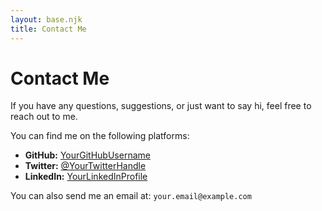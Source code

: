 ```yaml
---
layout: base.njk
title: Contact Me
---
```


# Contact Me

If you have any questions, suggestions, or just want to say hi, feel free to reach out to me.

You can find me on the following platforms:

*   **GitHub:** [YourGitHubUsername](https://github.com/YourGitHubUsername)
*   **Twitter:** [@YourTwitterHandle](https://twitter.com/YourTwitterHandle)
*   **LinkedIn:** [YourLinkedInProfile](https://www.linkedin.com/in/YourLinkedInProfile)

You can also send me an email at: `your.email@example.com`
